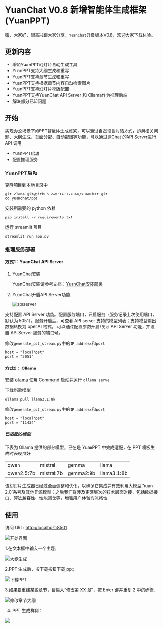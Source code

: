 # YuanChat V0.8 新增智能体生成框架(YuanPPT)

嗨，大家好，很高兴跟大家分享，`YuanChat`升级版本V0.8，欢迎大家下载体验。

## 更新内容
* 增加YuanPPT幻灯片自动生成工具
* YuanPPT支持大纲生成和重写
* YuanPPT支持章节生成和重写
* YuanPPT支持根据章节内容自动检索图片
* YuanPPT支持幻灯片模版配置
* YuanPPT支持YuanChat API Server 和 Ollama作为推理后端
* 解决部分已知问题


## 开始
实现办公场景下的PPT智能体生成框架，可以通过自然语言对话方式，拆解相关问题、大纲生成、页面分配、自动配图等功能，可以通过源Chat 的API Server进行API 调用

* YuanPPT启动
* 配置推理服务

### YuanPPT启动

克隆项目到本地目录中

```
git clone git@github.com:IEIT-Yuan/YuanChat.git
cd yuanchat/ppt
```

安装所需要的 python 依赖

```
pip install -r requirements.txt
```

运行 streamlit 项目

```
streamlit run app.py
```

### 推理服务部署

#### 方式1：YuanChat API Server

1. YuanChat安装

     YuanChat安装请参考文档：[YuanChat安装部署](https://github.com/IEIT-Yuan/YuanChat/blob/main/docs/YuanChat%E9%80%9A%E7%94%A8%E7%89%88%E6%9C%ACV0.5.md)

2. YuanChat开启API Server功能

     ![apiserver](images/pptv1/yuanchat_enable_apiserver.png)

支持配置 API Server 功能。配置服务端口，开启服务（服务记录上次使用端口，默认为 5051）。服务开启后，可查看 API server 支持的模型列表；支持模型输出数据转换为 openAI 格式。 可以通过配置参数开启/关闭 API Server 功能，并设置 API Server 服务的端口号。

修改`generate_ppt_stream.py`中的`IP address`和`port`

```
host = "localhost"
port = "5051"
```

#### 方式2： Ollama

安装 [ollama](https://ollama.ai/download)
使用 Command 启动并运行 `ollama serve`

下载所需模型

```
ollama pull llama3.1:8b
```

修改`generate_ppt_stream.py`中的`IP address`和`port`

```
host = "localhost"
port = "11434"
```


##### 已适配的模型

下表为 Ollama 提供的部分模型，已在是 YuanPPT 中完成适配，在 PPT 模板生成时表现良好

<table>
    <tr>
        <td>qwen</td> 
        <td>mistral</td> 
        <td>gemma</td> 
        <td>llama</td> 
   </tr>
   <tr>
        <td>qwen2.5:7b</td> 
        <td>mistral:7b</td> 
        <td>gemma2:9b</td> 
        <td>llama3.1:8b</td> 
   </tr>
</table>
该幻灯片生成器已经过全面调整和优化，以确保它集成并有效利用大模型`Yuan-2.0`系列及其他开源模型；之后我们将涉及更深层次的技术层面对接，包括数据接口、算法兼容性、性能调优等，增强用户体验的流畅性



## 使用

访问 URL: [http://localhost:8501](http://localhost:8501)

![开始界面](images/pptv1/begin.png)

1.在文本框中输入一个主题;

![大纲生成](images/pptv1/prompt_display.png)

2.PPT 生成后，按下载按钮下载 ppt;

![下载PPT](images/pptv1/PPTdownload.png)

3.如果要重建某些章节，请输入“修改第 XX 章”，按 Enter 键并重复 2 中的步骤.

![修改章节大纲](images/pptv1/rewrite_prompt.png)

4. PPT 生成样例：

![](images/pptv1/pptoutputdemo.png)

